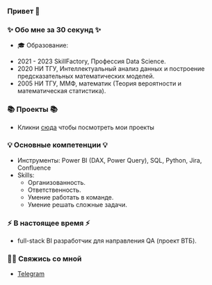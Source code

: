 ### Привет 👋

### ✨ Обо мне за 30 секунд ✨ 

* 🎓 Образование:
- 2021 - 2023 SkillFactory, Профессия Data Science.
- 2020 НИ ТГУ, Интеллектуальный анализ данных и построение предсказательных математических моделей.
- 2005 НИ ТГУ, ММФ, математик (Теория вероятности и математическая статистика).

### 📚 Проекты 📚

* Кликни [сюда](https://github.com/AlexeySolodkin/sf_data_science) чтобы посмотреть мои проекты

### 💡 Основные компетенции 💡
- Инструменты: Power BI (DAX, Power Query), SQL, Python, Jira, Confluence
- Skills: 
    * Организованность.
    * Ответственность.
    * Умение работать в команде.
    * Умение решать сложные задачи.

### ⚡️ В настоящее время ⚡️
- full-stack BI разработчик для направления QA (проект ВТБ). 

### 🙌🏻 Свяжись со мной
- [Telegram](t.me/@AlexeySolodkin)
